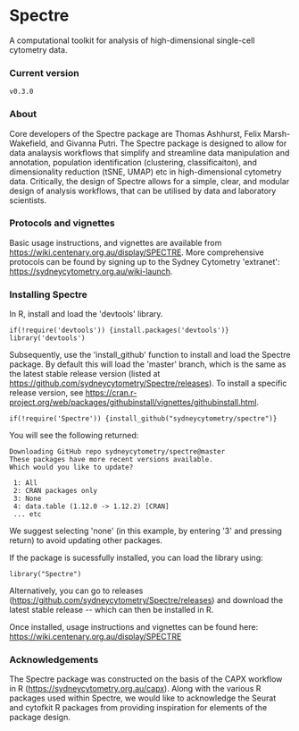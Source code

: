 # Spectre
A computational toolkit for analysis of high-dimensional single-cell cytometry data. 

### Current version
`v0.3.0`

### About
Core developers of the Spectre package are Thomas Ashhurst, Felix Marsh-Wakefield, and Givanna Putri. The Spectre package is designed to allow for data analaysis workflows that simplify and streamline data manipulation and annotation, population identification (clustering, classificaiton), and dimensionality reduction (tSNE, UMAP) etc in high-dimensional cytometry data. Critically, the design of Spectre allows for a simple, clear, and modular design of analysis workflows, that can be utilised by data and laboratory scientists. 

### Protocols and vignettes
Basic usage instructions, and vignettes are available from https://wiki.centenary.org.au/display/SPECTRE. More comprehensive protocols can be found by signing up to the Sydney Cytometry 'extranet': https://sydneycytometry.org.au/wiki-launch.

### Installing Spectre
In R, install and load the 'devtools' library.

```     
if(!require('devtools')) {install.packages('devtools')}
library('devtools')
```

Subsequently, use the 'install_github' function to install and load the Spectre package. By default this will load the 'master' branch, which is the same as the latest stable release version (listed at https://github.com/sydneycytometry/Spectre/releases). To install a specific release version, see https://cran.r-project.org/web/packages/githubinstall/vignettes/githubinstall.html.

```
if(!require('Spectre')) {install_github("sydneycytometry/spectre")}
```

You will see the following returned:
```
Downloading GitHub repo sydneycytometry/spectre@master
These packages have more recent versions available.
Which would you like to update?

 1: All                                 
 2: CRAN packages only                  
 3: None                                
 4: data.table (1.12.0 -> 1.12.2) [CRAN]
 ... etc
 ```
 
We suggest selecting 'none' (in this example, by entering '3' and pressing return) to avoid updating other packages.

If the package is sucessfully installed, you can load the library using:
```
library("Spectre")
```

Alternatively, you can go to releases (https://github.com/sydneycytometry/Spectre/releases) and download the latest stable release -- which can then be installed in R.

Once installed, usage instructions and vignettes can be found here: https://wiki.centenary.org.au/display/SPECTRE

### Acknowledgements
The Spectre package was constructed on the basis of the CAPX workflow in R (https://sydneycytometry.org.au/capx). Along with the various R packages used within Spectre, we would like to acknowledge the Seurat and cytofkit R packages from providing inspiration for elements of the package design.
